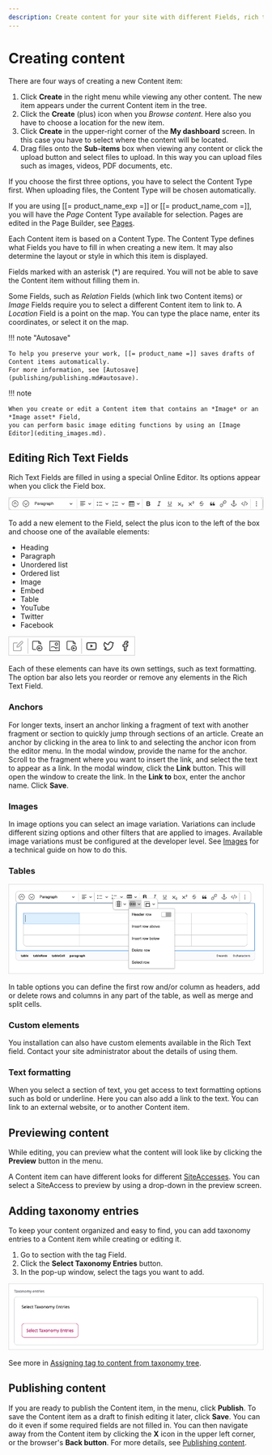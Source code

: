 ```yaml
---
description: Create content for your site with different Fields, rich text, tags, and then publish it.
---
```


# Creating content

There are four ways of creating a new Content item:

1. Click **Create** in the right menu while viewing any other content.
The new item appears under the current Content item in the tree.
1. Click the **Create** (plus) icon when you *Browse content*.
Here also you have to choose a location for the new item.
1. Click **Create** in the upper-right corner of the **My dashboard** screen.
In this case you have to select where the content will be located.
1. Drag files onto the **Sub-items** box when viewing any content or click the upload button and select files to upload.
In this way you can upload files such as images, videos, PDF documents, etc.

If you choose the first three options, you have to select the Content Type first.
When uploading files, the Content Type will be chosen automatically.

If you are using [[= product_name_exp =]] or [[= product_name_com =]],
you will have the *Page* Content Type available for selection.
Pages are edited in the Page Builder, see [Pages](site_organization/working_with_page.md).

Each Content item is based on a Content Type. The Content Type defines what Fields you have to fill in when creating a new item.
It may also determine the layout or style in which this item is displayed.

Fields marked with an asterisk (\*) are required. You will not be able to save the Content item without filling them in.

Some Fields, such as *Relation* Fields (which link two Content items) or *Image* Fields
require you to select a different Content item to link to.
A *Location* Field is a point on the map. You can type the place name, enter its coordinates, or select it on the map.

!!! note "Autosave"

    To help you preserve your work, [[= product_name =]] saves drafts of Content items automatically.
    For more information, see [Autosave](publishing/publishing.md#autosave).

!!! note

    When you create or edit a Content item that contains an *Image* or an *Image asset* Field, 
    you can perform basic image editing functions by using an [Image Editor](editing_images.md).

## Editing Rich Text Fields

Rich Text Fields are filled in using a special Online Editor. Its options appear when you click the Field box.

![Online Editor menu](img/online_editor_menu.png "Online Editor menu")

To add a new element to the Field, select the plus icon to the left of the box and choose one of the available elements:

- Heading
- Paragraph
- Unordered list
- Ordered list
- Image
- Embed
- Table
- YouTube
- Twitter
- Facebook

![Available Rich Text block elements](img/rich_text_block_elements.png "Available Rich Text block elements")

Each of these elements can have its own settings, such as text formatting.
The option bar also lets you reorder or remove any elements in the Rich Text Field.

### Anchors

For longer texts, insert an anchor linking a fragment of text with another fragment or section
to quickly jump through sections of an article.
Create an anchor by clicking in the area to link to and selecting the anchor icon from the editor menu.
In the modal window, provide the name for the anchor. Scroll to the fragment where you want to insert the link,
and select the text to appear as a link. In the modal window, click the **Link** button.
This will open the window to create the link. In the **Link to** box, enter the anchor name. Click **Save**.

### Images

In image options you can select an image variation.
Variations can include different sizing options and other filters that are applied to images.
Available image variations must be configured at the developer level.
See [Images](https://doc.ibexa.co/en/master/guide/images/) for a technical guide on how to do this.

### Tables

![Table options in online editor](img/online_editor_table.png)

In table options you can define the first row and/or column as headers,
add or delete rows and columns in any part of the table, as well as merge and split cells.

### Custom elements

You installation can also have custom elements available in the Rich Text field.
Contact your site administrator about the details of using them.

### Text formatting

When you select a section of text, you get access to text formatting options such as bold or underline.
Here you can also add a link to the text. You can link to an external website, or to another Content item.

## Previewing content

While editing, you can preview what the content will look like by clicking the **Preview** button in the menu.

A Content item can have different looks for different [SiteAccesses](translating_content.md#siteaccess).
You can select a SiteAccess to preview by using a drop-down in the preview screen.

## Adding taxonomy entries

To keep your content organized and easy to find, you can add taxonomy entries to a Content item while creating or editing it.

1. Go to section with the tag Field.
1. Click the **Select Taxonomy Entries** button.
1. In the pop-up window, select the tags you want to add.

![Select Taxonomy Entries](img/taxonomy_select_taxonomy_entries.png "Taxonomy entries")

See more in [Assigning tag to content from taxonomy tree](taxonomy.md#assign-tag-to-content-from-taxonomy-tree).

## Publishing content

If you are ready to publish the Content item, in the menu, click **Publish**.
To save the Content item as a draft to finish editing it later, click **Save**.
You can do it even if some required fields are not filled in.
You can then navigate away from the Content item by clicking the **X** icon in the upper left corner, or the browser's **Back button**.
For more details, see [Publishing content](publishing/publishing.md).
